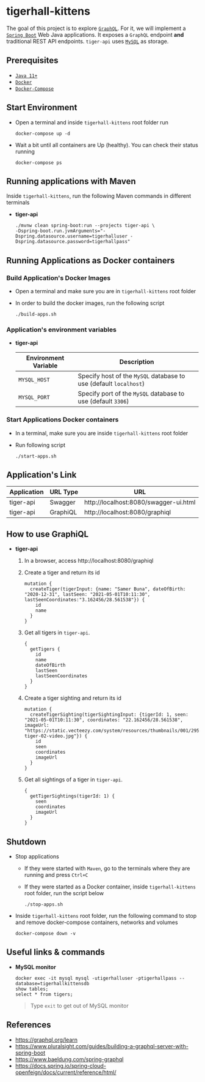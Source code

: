 # tigerhall-kittens

The goal of this project is to explore [`GraphQL`](https://graphql.org). For it, we will implement a [`Spring Boot`](https://docs.spring.io/spring-boot/docs/current/reference/htmlsingle/) Web Java applications. It exposes a `GraphQL` endpoint **and** traditional REST API endpoints. `tiger-api` uses [`MySQL`](https://www.mysql.com) as storage.

## Prerequisites

- [`Java 11+`](https://www.oracle.com/java/technologies/javase-jdk11-downloads.html)
- [`Docker`](https://www.docker.com/)
- [`Docker-Compose`](https://docs.docker.com/compose/install/)

## Start Environment

- Open a terminal and inside `tigerhall-kittens` root folder run
  ```
  docker-compose up -d
  ```

- Wait a bit until all containers are Up (healthy). You can check their status running
  ```
  docker-compose ps
  ```
  
## Running applications with Maven

Inside `tigerhall-kittens`, run the following Maven commands in different terminals

- **tiger-api**
  ```
  ./mvnw clean spring-boot:run --projects tiger-api \
  -Dspring-boot.run.jvmArguments="-Dspring.datasource.username=tigerhalluser -Dspring.datasource.password=tigerhallpass"
  ```

## Running Applications as Docker containers

### Build Application's Docker Images

- Open a terminal and make sure you are in `tigerhall-kittens` root folder

- In order to build the docker images, run the following script
  ```
  ./build-apps.sh
  ```
      
### Application's environment variables
    
- **tiger-api**

  | Environment Variable   | Description                                                                          |
  | ---------------------- | ------------------------------------------------------------------------------------ |
  | `MYSQL_HOST`           | Specify host of the `MySQL` database to use (default `localhost`)                    |
  | `MYSQL_PORT`           | Specify port of the `MySQL` database to use (default `3306`)                         |

### Start Applications Docker containers

- In a terminal, make sure you are inside `tigerhall-kittens` root folder

- Run following script
  ```
  ./start-apps.sh
  ```

## Application's Link

| Application     | URL Type | URL                                   |
| --------------- | -------- | ------------------------------------- |
| tiger-api       | Swagger  | http://localhost:8080/swagger-ui.html |
| tiger-api       | GraphiQL | http://localhost:8080/graphiql        |

## How to use GraphiQL

- **tiger-api**

  1. In a browser, access http://localhost:8080/graphiql

  1. Create a tiger and return its id
     ```
     mutation {
       createTiger(tigerInput: {name: "Samer Buna", dateOfBirth: "2020-12-31", lastSeen: "2021-05-01T10:11:30", lastSeenCoordinates:"3.162456/28.561538"}) {
         id
         name
       }
     }
     ```

  1. Get all tigers in `tiger-api`.
     ```
     {
       getTigers {
         id
         name
         dateOfBirth
         lastSeen
         lastSeenCoordinates
       }
     }
     ```
  1. Create a tiger sighting and return its id
     ```
     mutation {
       createTigerSighting(tigerSightingInput: {tigerId: 1, seen: "2021-05-01T10:11:30", coordinates: "22.162456/28.561538", imageUrl: "https://static.vecteezy.com/system/resources/thumbnails/001/295/929/small/sf-tiger-02-video.jpg"}) {
         id
         seen
         coordinates
         imageUrl
       }
     }
     ```
  1. Get all sightings of a tiger in `tiger-api`.
     ```
     {
       getTigerSightings(tigerId: 1) {
         seen
         coordinates
         imageUrl
       }
     }
     ```   
     
## Shutdown

- Stop applications

  - If they were started with `Maven`, go to the terminals where they are running and press `Ctrl+C`
  
  - If they were started as a Docker container, inside `tigerhall-kittens` root folder, run the script below
    ```
    ./stop-apps.sh
    ```

- Inside `tigerhall-kittens` root folder, run the following command to stop and remove docker-compose containers, networks and volumes
  ```
  docker-compose down -v
  ```

## Useful links & commands

- **MySQL monitor**
  ```
  docker exec -it mysql mysql -utigerhalluser -ptigerhallpass --database=tigerhallkittensdb
  show tables;
  select * from tigers;
  ```
  > Type `exit` to get out of MySQL monitor

## References

- https://graphql.org/learn
- https://www.pluralsight.com/guides/building-a-graphql-server-with-spring-boot
- https://www.baeldung.com/spring-graphql
- https://docs.spring.io/spring-cloud-openfeign/docs/current/reference/html/
